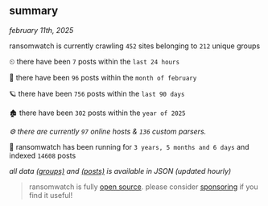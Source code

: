 
## summary
_february 11th, 2025_

ransomwatch is currently crawling `452` sites belonging to `212` unique groups

⏲ there have been `7` posts within the `last 24 hours`

🦈 there have been `96` posts within the `month of february`

🪐 there have been `756` posts within the `last 90 days`

🏚 there have been `302` posts within the `year of 2025`

_⚙️ there are currently `97` online hosts & `136` custom parsers._

🦕 ransomwatch has been running for `3 years, 5 months and 6 days` and indexed `14608` posts

_all data  [(groups)](http://ransomwhat.telemetry.ltd/groups) and [(posts)](http://ransomwhat.telemetry.ltd/posts) is available in JSON (updated hourly)_

> ransomwatch is fully [open source](https://github.com/joshhighet/ransomwatch#ransomwatch--). please consider [sponsoring](https://github.com/sponsors/joshhighet) if you find it useful!
